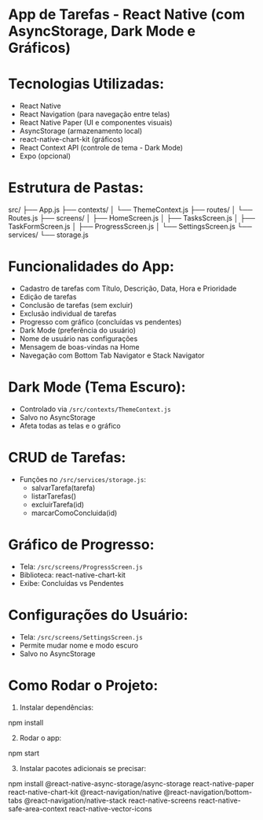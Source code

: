 
# App de Tarefas - React Native (com AsyncStorage, Dark Mode e Gráficos)

# Tecnologias Utilizadas:
- React Native
- React Navigation (para navegação entre telas)
- React Native Paper (UI e componentes visuais)
- AsyncStorage (armazenamento local)
- react-native-chart-kit (gráficos)
- React Context API (controle de tema - Dark Mode)
- Expo (opcional)

# Estrutura de Pastas:
src/
├── App.js
├── contexts/
│   └── ThemeContext.js
├── routes/
│   └── Routes.js
├── screens/
│   ├── HomeScreen.js
│   ├── TasksScreen.js
│   ├── TaskFormScreen.js
│   ├── ProgressScreen.js
│   └── SettingsScreen.js
└── services/
    └── storage.js

# Funcionalidades do App:
- Cadastro de tarefas com Título, Descrição, Data, Hora e Prioridade
- Edição de tarefas
- Conclusão de tarefas (sem excluir)
- Exclusão individual de tarefas
- Progresso com gráfico (concluídas vs pendentes)
- Dark Mode (preferência do usuário)
- Nome de usuário nas configurações
- Mensagem de boas-vindas na Home
- Navegação com Bottom Tab Navigator e Stack Navigator

# Dark Mode (Tema Escuro):
- Controlado via `/src/contexts/ThemeContext.js`
- Salvo no AsyncStorage
- Afeta todas as telas e o gráfico

# CRUD de Tarefas:
- Funções no `/src/services/storage.js`:
  - salvarTarefa(tarefa)
  - listarTarefas()
  - excluirTarefa(id)
  - marcarComoConcluida(id)

# Gráfico de Progresso:
- Tela: `/src/screens/ProgressScreen.js`
- Biblioteca: react-native-chart-kit
- Exibe: Concluídas vs Pendentes

# Configurações do Usuário:
- Tela: `/src/screens/SettingsScreen.js`
- Permite mudar nome e modo escuro
- Salvo no AsyncStorage

# Como Rodar o Projeto:
1. Instalar dependências:

npm install

2. Rodar o app:

npm start

3. Instalar pacotes adicionais se precisar:

npm install @react-native-async-storage/async-storage react-native-paper react-native-chart-kit @react-navigation/native @react-navigation/bottom-tabs @react-navigation/native-stack react-native-screens react-native-safe-area-context react-native-vector-icons
